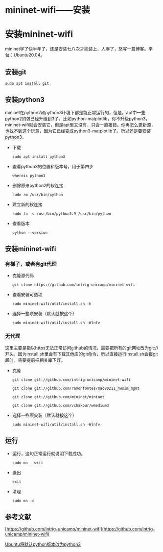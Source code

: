 # mininet-wifi——安装


# 安装mininet-wifi

mininet学了快半年了，还是安装七八次才能装上，人麻了，怒写一篇博客。平台：Ubuntu20.04。

## 安装git

`sudo apt install git`

## 安装python3

mininet在python2和python3环境下都是能正常运行的，但是，apt中一些python2的包已经升级到3了，比如python-matplotlib，你不升级python3，mininet-wifi就会安装它，但是apt里又没有，只会一直报错。你再怎么更新源，也找不到这个玩意，因为它已经变成python3-matplotlib了。所以还是要安装python3。

- 下载

  `sudo apt install python3`

- 查看python3的位置和版本号，用于第四步

  `whereis python3`

- 删除原来python2的软连接

  `sudo rm /usr/bin/python`

- 建立新的软连接

  `sudo ln -s /usr/bin/python3.9 /usr/bin/python`

- 查看版本

  `python --version`

## 安装mininet-wifi

### 有梯子，或者有git代理

- 克隆源代码

  `git clone https://github.com/intrig-unicamp/mininet-wifi`

- 查看安装可选项

  `sudo mininet-wifi/util/install.sh -h`

- 选择一些项安装（默认就按这个）

  `sudo mininet-wifi/util/install.sh -Wlnfv`

### 无代理

这里主要是指以https无法正常访问github的情况，需要把所有的git网址改为git://开头，因为install.sh里会有下载其他库的git命令，所以直接运行install.sh会报git超时，需要提前把相关库下好。

- 克隆

  `git clone git://github.com/intrig-unicamp/mininet-wifi`

  `git clone git://github.com/ramonfontes/mac80211_hwsim_mgmt`

  `git clone git://github.com/mininet/mininet`

  `git clone git://github.com/vchakour/wmediumd`

- 选择一些项安装（默认就按这个）

  `sudo mininet-wifi/util/install.sh -Wlnfv`

## 运行

- 运行，这句正常运行就说明下载成功。

  `sudo mn --wifi`

- 退出

  `exit`

- 清理

  `sudo mn -c`

## 参考文献

[https://github.com/intrig-unicamp/mininet-wifi](https://github.com/intrig-unicamp/mininet-wifi)

[Ubuntu将默认python版本改为python3](https://blog.csdn.net/sexyluna/article/details/105740519)


